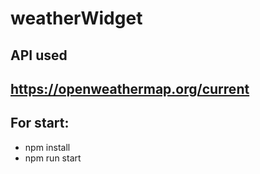 # weatherWidget
## API used
https://openweathermap.org/current
---------------------------------
## For start:
* npm install
* npm run start
